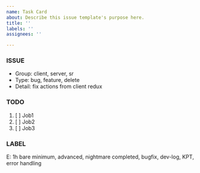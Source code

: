 ```yaml
---
name: Task Card
about: Describe this issue template's purpose here.
title: ''
labels: ''
assignees: ''

---
```


### ISSUE
- Group:  client, server, sr
- Type: bug, feature, delete
- Detail: fix actions from client redux

### TODO
1. [ ] Job1
2. [ ] Job2
3. [ ] Job3

### LABEL
E: 1h
bare minimum, advanced, nightmare
completed,
bugfix,
dev-log,
KPT,
error handling
